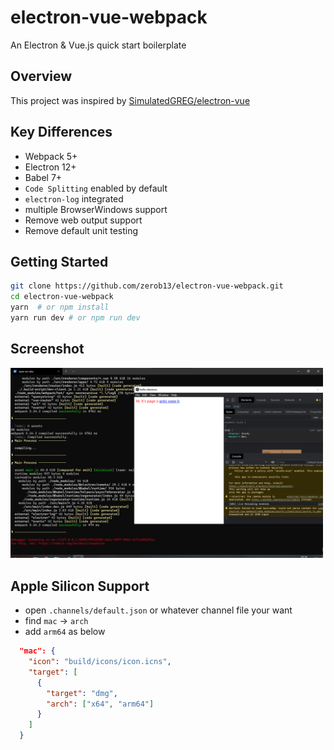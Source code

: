 # electron-vue-webpack
An Electron &amp; Vue.js quick start boilerplate 

## Overview

This project was inspired by [SimulatedGREG/electron-vue](https://github.com/SimulatedGREG/electron-vue)

## Key Differences

* Webpack 5+
* Electron 12+
* Babel 7+
* `Code Splitting` enabled by default
* `electron-log` integrated
* multiple BrowserWindows support
* Remove web output support
* Remove default unit testing

## Getting Started

```bash
git clone https://github.com/zerob13/electron-vue-webpack.git
cd electron-vue-webpack
yarn  # or npm install
yarn run dev # or npm run dev
```

## Screenshot
<img width="500" src="docs/screenshot.png" alt="screen-shot">

## Apple Silicon Support

* open `.channels/default.json` or whatever channel file your want
* find `mac` -> `arch` 
* add `arm64` as below

```json
  "mac": {
    "icon": "build/icons/icon.icns",
    "target": [
      {
        "target": "dmg",
        "arch": ["x64", "arm64"]
      }
    ]
  }
```